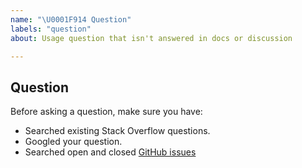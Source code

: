 ```yaml
---
name: "\U0001F914 Question"
labels: "question"
about: Usage question that isn't answered in docs or discussion

---
```


## Question

Before asking a question, make sure you have:

- Searched existing Stack Overflow questions.
- Googled your question.
- Searched open and closed [GitHub issues](https://github.com/ww169920503/nano/issues?q=is%3Aissue)
